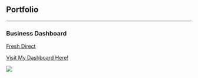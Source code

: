 ## Portfolio

---

### Business Dashboard

[Fresh Direct]('https://cptidiot.shinyapps.io/FreshDirect/') 

<a href="https://cptidiot.shinyapps.io/FreshDirect/" title="Go to W3Schools HTML section">Visit My Dashboard Here!</a>






<img src="images/FD_thumbnail.png?raw=true"/>


<!-- Remove above link if you don't want to attibute -->
